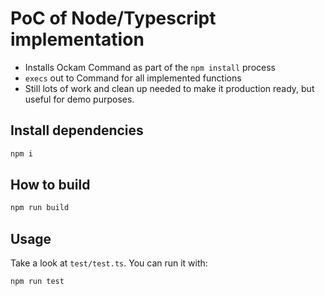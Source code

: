 # PoC of Node/Typescript implementation

* Installs Ockam Command as part of the `npm install` process
* `execs` out to Command for all implemented functions
* Still lots of work and clean up needed to make it production ready, but
useful for demo purposes.

## Install dependencies

```sh
npm i
```

## How to build

```sh
npm run build
```

## Usage

Take a look at `test/test.ts`. You can run it with:

```sh
npm run test
```